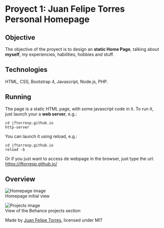 # Proyect 1: Juan Felipe Torres Personal Homepage
## Objective <br>
The objective of the proyect is to design an **static Home Page**, talking about **myself**, my experiencies, habilities, hobbies and stuff. <br>
## Technologies <br>
HTML, CSS, Bootstrap 4, Javascript, Node.js, PHP.
## Running

The page is a static HTML page, with some javascript code in it. To run it, just launch your a **web server**, e.g.:
 
 ```
 cd jftorresp.github.io
 http-server
 ```
 
 You can launch it using reload, e.g.:
 
 ```
 cd jftorresp.github.io
 reload -b
 ```
 Or if you just want to access de webpage in the browser, just type the url: https://jftorresp.github.io/
  
## Overview

![Homepage image](https://i.imgur.com/EpaPOTU.png)
<br>
Homepage initial view
<br>

![Projects image](https://i.imgur.com/dINaxTt.png)
<br>
View of the Behance projects section
<br>

 Made by [Juan Felipe Torres](jftorresp.github.io), licensed under MIT

